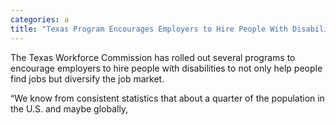 ```yaml
---
categories: a
title: "Texas Program Encourages Employers to Hire People With Disabilities"
---
```


The Texas Workforce Commission has rolled out several programs to encourage employers to hire people with disabilities to not only help people find jobs but diversify the job market. 



&#8220;We know from consistent statistics that about a quarter of the population in the U.S. and maybe globally,